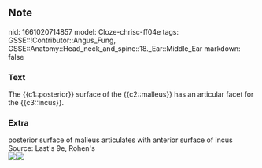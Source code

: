 ## Note
nid: 1661020714857
model: Cloze-chrisc-ff04e
tags: GSSE::!Contributor::Angus_Fung, GSSE::Anatomy::Head_neck_and_spine::18._Ear::Middle_Ear
markdown: false

### Text
The {{c1::posterior}} surface of the {{c2::malleus}} has an articular facet for the {{c3::incus}}.

### Extra
<div>
  posterior surface of malleus articulates with anterior surface of
  incus
</div>Source: Last's 9e, Rohen's
<div>
  <div>
    <div><img src= 
    "paste-d1ba0931b66c1bf2909a26fdd2931968c3500313.jpg"><img src= 
    "paste-95819e2de4cdf421cab98a9cdd583537d6847489.jpg"></div>
  </div>
</div>
